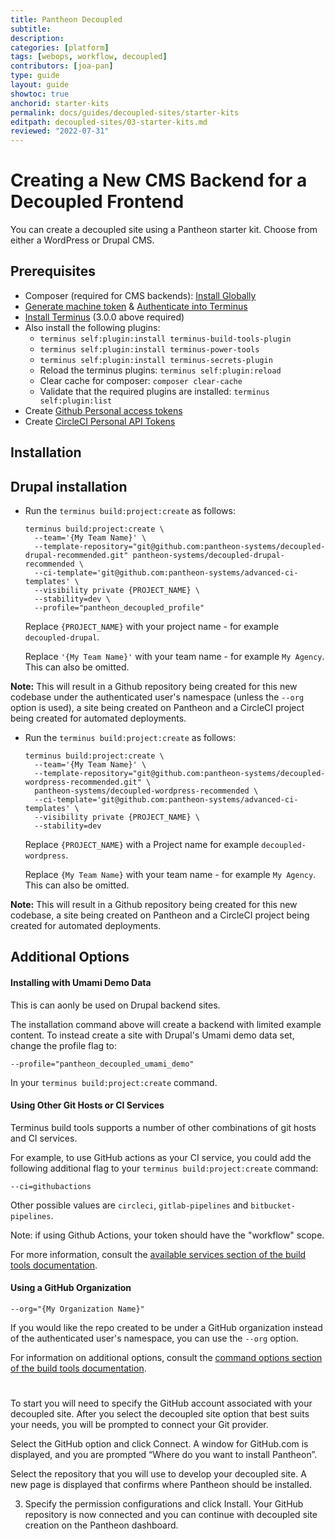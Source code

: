```yaml
---
title: Pantheon Decoupled
subtitle: 
description: 
categories: [platform]
tags: [webops, workflow, decoupled]
contributors: [joa-pan]
type: guide
layout: guide
showtoc: true
anchorid: starter-kits
permalink: docs/guides/decoupled-sites/starter-kits
editpath: decoupled-sites/03-starter-kits.md
reviewed: "2022-07-31"
---
```


# Creating a New CMS Backend for a Decoupled Frontend

You can create a decoupled site using a Pantheon starter kit. Choose from either a WordPress or Drupal CMS. 

## Prerequisites

- Composer (required for CMS backends): [Install Globally](https://getcomposer.org/download/)
- [Generate machine token](https://pantheon.io/docs/machine-tokens#create-a-machine-token) & [Authenticate into Terminus](https://pantheon.io/docs/machine-tokens#authenticate-into-terminus)
- [Install Terminus](https://pantheon.io/docs/terminus/install) (3.0.0 above required)
- Also install the following plugins:
  - `terminus self:plugin:install terminus-build-tools-plugin`
  - `terminus self:plugin:install terminus-power-tools`
  - `terminus self:plugin:install terminus-secrets-plugin`
  - Reload the terminus plugins: `terminus self:plugin:reload`
  - Clear cache for composer: `composer clear-cache`
  - Validate that the required plugins are installed: `terminus self:plugin:list`
- Create [Github Personal access tokens](https://github.com/settings/tokens)
- Create [CircleCI Personal API Tokens](https://app.circleci.com/settings/user/tokens)

## Installation

## Drupal installation 

<TabList>

<Tab title="Drupal Backend Installation" id="drupal-install" active={true}>

- Run the `terminus build:project:create` as follows:

  ```
  terminus build:project:create \
    --team='{My Team Name}' \
    --template-repository="git@github.com:pantheon-systems/decoupled-drupal-recommended.git" pantheon-systems/decoupled-drupal-recommended \
    --ci-template='git@github.com:pantheon-systems/advanced-ci-templates' \
    --visibility private {PROJECT_NAME} \
    --stability=dev \
    --profile="pantheon_decoupled_profile"
  ```

  Replace `{PROJECT_NAME}` with your project name - for example `decoupled-drupal`.

  Replace `'{My Team Name}'` with your team name - for example `My Agency`. This can also be omitted.

**Note:** This will result in a Github repository being created for this new codebase under the authenticated user's namespace (unless the `--org` option is used), a site being created on Pantheon and a CircleCI project being created for automated deployments.


</Tab>

<Tab title="WordPress Backend Installation" id="wordpress-install">

- Run the `terminus build:project:create` as follows:

  ```
  terminus build:project:create \
    --team='{My Team Name}' \
    --template-repository="git@github.com:pantheon-systems/decoupled-wordpress-recommended.git" \
    pantheon-systems/decoupled-wordpress-recommended \
    --ci-template='git@github.com:pantheon-systems/advanced-ci-templates' \
    --visibility private {PROJECT_NAME} \
    --stability=dev
  ```

  Replace `{PROJECT_NAME}` with a Project name for example `decoupled-wordpress`.

  Replace `{My Team Name}` with your team name - for example `My Agency`. This can also be omitted.

**Note:** This will result in a Github repository being created for this new codebase, a site being created on Pantheon and a CircleCI project being created for automated deployments.

</Tab>
</TabList>


## Additional Options

#### Installing with Umami Demo Data

This is can aonly be used on Drupal backend sites.

The installation command above will create a backend with limited example content. To instead create a site with Drupal's Umami demo data set, change the profile flag to:

`--profile="pantheon_decoupled_umami_demo"`

In your `terminus build:project:create` command.

#### Using Other Git Hosts or CI Services

Terminus build tools supports a number of other combinations of git hosts and CI services.

For example, to use GitHub actions as your CI service, you could add the following additional flag to your `terminus build:project:create` command:

`--ci=githubactions`

Other possible values are `circleci`, `gitlab-pipelines` and `bitbucket-pipelines`.

Note: if using Github Actions, your token should have the "workflow" scope.

For more information, consult the [available services section of the build tools documentation](https://github.com/pantheon-systems/terminus-build-tools-plugin#available-services).

#### Using a GitHub Organization

`--org="{My Organization Name}"`

If you would like the repo created to be under a GitHub organization instead of the authenticated user's namespace, you can use the `--org` option.

For information on additional options, consult the [command options section of the build tools documentation](https://github.com/pantheon-systems/terminus-build-tools-plugin#command-options).


# 

To start you will need to specify the GitHub account associated with your decoupled site. After you select the decoupled site option that best suits your needs, you will be prompted to connect your Git provider. 

Select the GitHub option and click Connect. A window for GitHub.com is displayed, and you are prompted “Where do you want to install Pantheon”. 

Select the repository that you will use to develop your decoupled site. A new page is displayed that confirms where Pantheon should be installed. 

3. Specify the permission configurations and click Install. Your GitHub repository is now connected and you can continue with decoupled site creation on the Pantheon dashboard. 

